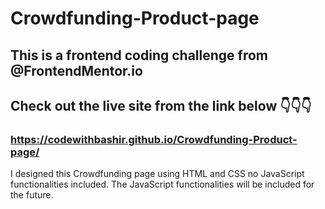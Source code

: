 # Crowdfunding-Product-page
## This is a frontend coding challenge from @FrontendMentor.io

## Check out the live site from the link below 👇👇👇

### https://codewithbashir.github.io/Crowdfunding-Product-page/


I designed this Crowdfunding page using HTML and CSS no JavaScript functionalities included.
The JavaScript functionalities will be included for the future.
